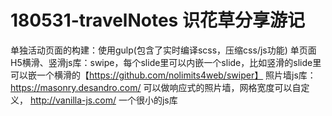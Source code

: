 # 180531-travelNotes  识花草分享游记
单独活动页面的构建：使用gulp(包含了实时编译scss，压缩css/js功能)
单页面H5横滑、竖滑js库：swipe，每个slide里可以内嵌一个slide，比如竖滑的slide里可以嵌一个横滑的【https://github.com/nolimits4web/swiper】
照片墙js库：https://masonry.desandro.com/
  可以做响应式的照片墙，网格宽度可以自定义，
http://vanilla-js.com/ 一个很小的js库
